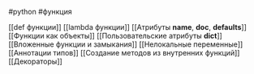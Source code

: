#python #функция 

[[def функции]]
[[lambda функции]]
[[Атрибуты __name__, __doc__, __defaults__]]
[[Функции как объекты]]
[[Пользовательские атрибуты __dict__]]
[[Вложенные функции и замыкания]]
[[Нелокальные переменные]]
[[Аннотации типов]]
[[Создание методов из внутренних функций]]
[[Декораторы]]